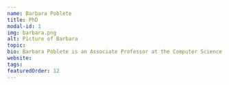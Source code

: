 ```yaml
---
name: Barbara Poblete
title: PhD
modal-id: 1
img: barbara.png      
alt: Picture of Barbara
topic: 
bio: Barbara Poblete is an Associate Professor at the Computer Science Department of the Universidad de Chile and a researcher at IMFD Chile. She has a PhD in Computer Science from UPF in Spain. Formerly, she was a researcher at Yahoo! Labs for 6 years. Her research areas are Data Mining, Social Network Analysis, Crisis Informatics, and Information Retrieval. She is on the editorial board of FnT IR and Online Social Networks and Media, as well as Senior PC member for the conferences SIGIR, KDD and WSDM. Her research on the topic of "information credibility in social networks" (2010-2013), was the first on misinformation in social media (+2700 citations in GS), and has appeared in SciAM, WSJ, Slate, The HuffPost, BBC News and NPR. Recently she received a Google Latin America Research Award and two Social Media and Democracy Research Grants (as co-investigator) from SSRR to study the effects of social media on elections.
website: 
tags: 
featuredOrder: 12
---
```

